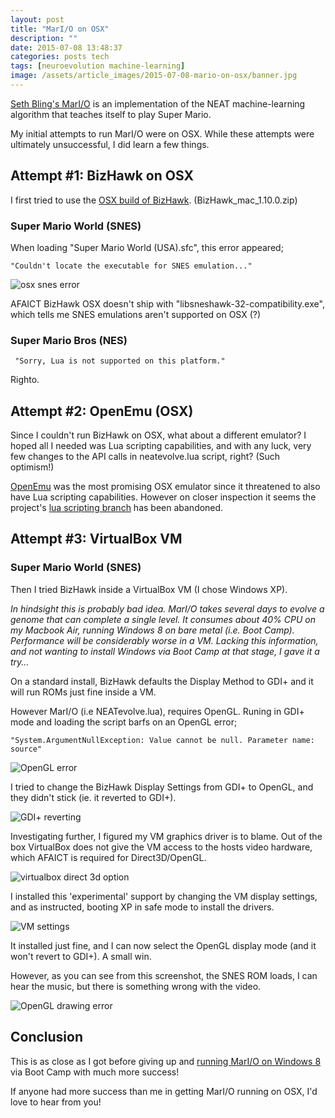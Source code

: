 ```yaml
---
layout: post
title: "MarI/O on OSX"
description: ""
date: 2015-07-08 13:48:37
categories: posts tech
tags: [neuroevolution machine-learning]
image: /assets/article_images/2015-07-08-mario-on-osx/banner.jpg
---
```


[Seth Bling's MarI/O](https://www.youtube.com/watch?v=qv6UVOQ0F44) is an implementation of the NEAT machine-learning algorithm that teaches itself to play Super Mario. 

My initial attempts to run MarI/O were on OSX. While these attempts were ultimately unsuccessful, I did learn a few things.


## Attempt #1: BizHawk on OSX

I first tried to use the [OSX build of BizHawk](http://tasvideos.org/BizHawk.html). (BizHawk_mac_1.10.0.zip)

### Super Mario World (SNES)

When loading "Super Mario World (USA).sfc", this error appeared;

	"Couldn't locate the executable for SNES emulation..."

![osx snes error](/assets/article_images/2015-07-08-neuroevolution-with-mario/osx_snes_error.png)

AFAICT BizHawk OSX doesn't ship with "libsneshawk-32-compatibility.exe", which tells me SNES emulations aren't supported on OSX (?)

### Super Mario Bros (NES)

     "Sorry, Lua is not supported on this platform."

Righto.

## Attempt #2: OpenEmu (OSX)

Since I couldn't run BizHawk on OSX, what about a different emulator? I hoped all I needed was Lua scripting capabilities, and with any luck, very few changes to the API calls in neatevolve.lua script, right? (Such optimism!)

[OpenEmu](http://openemu.org/) was the most promising OSX emulator since it threatened to also have Lua scripting capabilities. However on closer inspection it seems the project's [lua scripting branch](https://github.com/OpenEmu/OpenEmu/tree/luascripting) has been abandoned. 

## Attempt #3: VirtualBox VM

### Super Mario World (SNES)

Then I tried BizHawk inside a VirtualBox VM (I chose Windows XP).

_In hindsight this is probably bad idea. MarI/O takes several *days* to evolve a genome that can complete a single level. It consumes about 40% CPU on my Macbook Air, running Windows 8 on bare metal (i.e. Boot Camp). Performance will be considerably worse in a VM. Lacking this information, and not wanting to install Windows via Boot Camp at that stage, I gave it a try..._

On a standard install, BizHawk defaults the Display Method to GDI+ and it will run ROMs just fine inside a VM.

However MarI/O (i.e NEATevolve.lua), requires OpenGL. Runing in GDI+ mode and loading the script barfs on an OpenGL error;

    "System.ArgumentNullException: Value cannot be null. Parameter name: source"

![OpenGL error](/assets/article_images/2015-07-08-neuroevolution-with-mario/opengl_error.png)

I tried to change the BizHawk Display Settings from GDI+ to OpenGL, and they didn't stick (ie. it reverted to GDI+).

![GDI+ reverting](/assets/article_images/2015-07-08-neuroevolution-with-mario/bizhawk_gdi.png)

Investigating further, I figured my VM graphics driver is to blame. Out of the box VirtualBox does not give the VM access to the hosts video hardware, which AFAICT is required for Direct3D/OpenGL.

![virtualbox direct 3d option](/assets/article_images/2015-07-08-neuroevolution-with-mario/vm_direct3d.png)

I installed this 'experimental' support by changing the VM display settings, and as instructed, booting XP in safe mode to install the drivers.

![VM settings](/assets/article_images/2015-07-08-neuroevolution-with-mario/vm_display_settings.png)

It installed just fine, and I can now select the OpenGL display mode (and it won't revert to GDI+). A small win.

However, as you can see from this screenshot, the SNES ROM loads, I can hear the music, but there is something wrong with the video.

![OpenGL drawing error](/assets/article_images/2015-07-08-neuroevolution-with-mario/vm_opengl_running.png)

## Conclusion

This is as close as I got before giving up and [running MarI/O on Windows 8](/posts/tech/2015/07/08/neuroevolution-with-mario.html) via Boot Camp with much more success!

If anyone had more success than me in getting MarI/O running on OSX, I'd love to hear from you!
